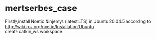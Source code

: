 # mertserbes_case
Firstly,install Noetic Ninjemys (latest LTS) in Ubuntu 20.04.5 according to http://wiki.ros.org/noetic/Installation/Ubuntu.                               
 create catkin_ws workspace
